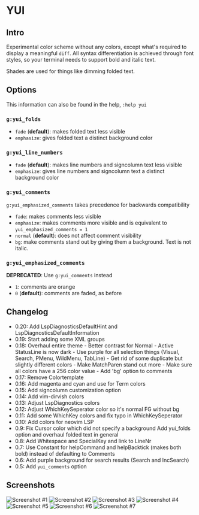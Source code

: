 # YUI

## Intro

Experimental color scheme without any colors, except what's required to display a meaningful `diff`.
All syntax differentiation is achieved through font styles, so your terminal needs to support bold and italic text.

Shades are used for things like dimming folded text.

## Options

This information can also be found in the help, `:help yui`

### `g:yui_folds`

- `fade` (**default**): makes folded text less visible
- `emphasize`: gives folded text a distinct background color

### `g:yui_line_numbers`

- `fade` (**default**): makes line numbers and signcolumn text less visible
- `emphasize`: gives line numbers and signcolumn text a distinct background color

### `g:yui_comments`

`g:yui_emphasized_comments` takes precedence for backwards compatibility

- `fade`: makes comments less visible
- `emphasize`: makes comments more visible and is equivalent to `yui_emphasized_comments = 1`
- `normal` (**default**): does not affect comment visibility
- `bg`: make comments stand out by giving them a background. Text is not italic.

### `g:yui_emphasized_comments`

**DEPRECATED**: Use `g:yui_comments` instead

- `1`: comments are orange
- `0` (**default**): comments are faded, as before

## Changelog

- 0.20: Add LspDiagnosticsDefaultHint and LspDiagnosticsDefaultInformation
- 0.19: Start adding some XML groups
- 0.18: Overhaul entire theme
		- Better contrast for Normal
		- Active StatusLine is now dark
		- Use purple for all selection things (Visual, Search, 
		  PMenu, WildMenu, TabLine)
		- Get rid of some duplicate but slightly different colors
		- Make MatchParen stand out more
		- Make sure all colors have a 256 color value
		- Add 'bg' option to comments
- 0.17: Remove Colortemplate
- 0.16: Add magenta and cyan and use for Term colors
- 0.15: Add signcolumn customization option
- 0.14: Add vim-dirvish colors
- 0.13: Adjust LspDiagnostics colors
- 0.12: Adjust WhichKeySeperator color so it's normal FG without bg
- 0.11: Add some WhichKey colors and fix typo in WhichKeySeperator
- 0.10: Add colors for neovim LSP
- 0.9:  Fix Cursor color which did not specify a background
        Add yui_folds option and overhaul folded text in general
- 0.8:  Add Whitespace and SpecialKey and link to LineNr
- 0.7:  Use Constant for helpCommand and helpBacktick (makes both bold) instead of
        defaulting to Comments
- 0.6:  Add purple background for search results (Search and IncSearch)
- 0.5:  Add `yui_comments` option

## Screenshots

![Screenshot #1](./screenshots/yui_1.png)
![Screenshot #2](./screenshots/yui_2.png)
![Screenshot #3](./screenshots/yui_3.png)
![Screenshot #4](./screenshots/yui_4.png)
![Screenshot #5](./screenshots/yui_5.png)
![Screenshot #6](./screenshots/yui_6.png)
![Screenshot #7](./screenshots/yui_7.png)
